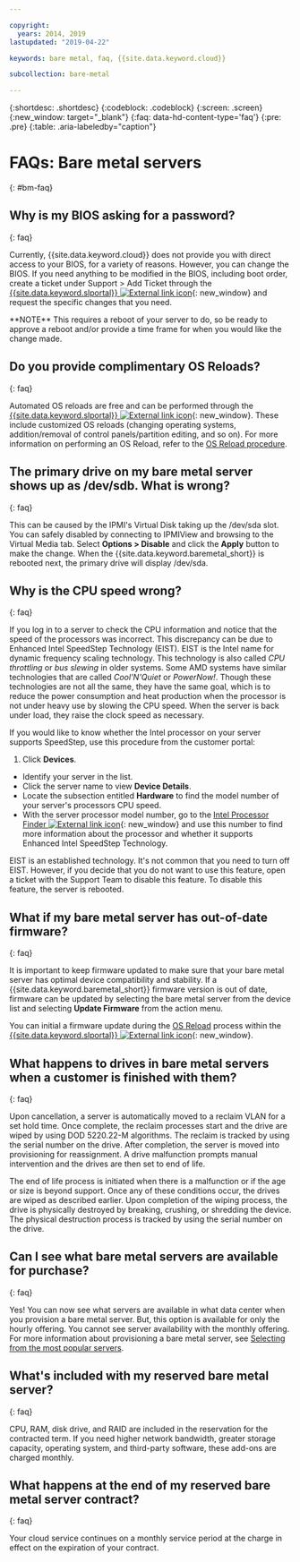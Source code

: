 ```yaml
---

copyright:
  years: 2014, 2019
lastupdated: "2019-04-22"

keywords: bare metal, faq, {{site.data.keyword.cloud}}

subcollection: bare-metal

---
```


{:shortdesc: .shortdesc}
{:codeblock: .codeblock}
{:screen: .screen}
{:new_window: target="_blank"}
{:faq: data-hd-content-type='faq'}
{:pre: .pre}
{:table: .aria-labeledby="caption"}

# FAQs: Bare metal servers
{: #bm-faq}

## Why is my BIOS asking for a password?
{: faq}

Currently, {{site.data.keyword.cloud}} does not provide you with direct access to your BIOS, for a variety of reasons. However, you can change the BIOS. If you need anything to be modified in the BIOS, including boot order, create a ticket under Support > Add Ticket through the [{{site.data.keyword.slportal}} ![External link icon](../icons/launch-glyph.svg "External link icon")](https://control.softlayer.com/){: new_window} and request the specific changes that you need.

\*\*NOTE\*\* This requires a reboot of your server to do, so be ready to approve a reboot and/or provide a time frame for when you would like the change made.

## Do you provide complimentary OS Reloads?
{: faq}

Automated OS reloads are free and can be performed through the [{{site.data.keyword.slportal}} ![External link icon](../icons/launch-glyph.svg "External link icon")](https://control.softlayer.com/){: new_window}. These include customized OS reloads (changing operating systems, addition/removal of control panels/partition editing, and so on).  For more information on performing an OS Reload, refer to the [OS Reload procedure](/docs/infrastructure/software?topic=software-reloading-the-os).


## The primary drive on my bare metal server shows up as /dev/sdb. What is wrong?
{: faq}

This can be caused by the IPMI's Virtual Disk taking up the /dev/sda slot. You can safely disabled by connecting to IPMIView and browsing to the Virtual Media tab. Select **Options > Disable** and click the **Apply** button to make the change. When the {{site.data.keyword.baremetal_short}} is rebooted next, the primary drive will display /dev/sda.


## Why is the CPU speed wrong?
{: faq}

If you log in to a server to check the CPU information and notice that the speed of the processors was incorrect. This discrepancy can be due to Enhanced Intel SpeedStep Technology (EIST). EIST is the Intel name for dynamic frequency scaling technology.  This technology is also called *CPU throttling* or *bus slewing* in older systems.  Some AMD systems have  similar technologies that are called *Cool'N'Quiet* or *PowerNow!*.  Though these technologies are not all the same, they have the same goal, which is to reduce the power consumption and heat production when the processor is not under heavy use by slowing the CPU speed.  When the server is back under load, they raise the clock speed as necessary.

If you would like to know whether the Intel processor on your server supports SpeedStep, use this procedure from the customer portal:
1. Click **Devices**.
* Identify your server in the list.
* Click the server name to view **Device Details**.
* Locate the subsection entitled **Hardware** to find the model number of your server's processors CPU speed.
* With the server processor model number, go to the [Intel Processor Finder ![External link icon](../icons/launch-glyph.svg "External link icon")](http://processorfinder.intel.com/){: new_window} and use this number to find more information about the processor and whether it supports Enhanced Intel SpeedStep Technology.

EIST is an established technology. It's not common that you need to turn off EIST. However, if you decide that you do not want to use this feature, open a ticket with the Support Team to disable this feature.  To disable this feature, the server is rebooted.


## What if my bare metal server has out-of-date firmware?
{: faq}

It is important to keep firmware updated to make sure that your bare metal server has optimal device compatibility and stability. If a {{site.data.keyword.baremetal_short}} firmware version is out of date, firmware can be updated by selecting the bare metal server from the device list and selecting **Update Firmware** from the action menu.
 
You can initial a firmware update during the [OS Reload](/docs/infrastructure/software?topic=software-reloading-the-os) process within the [{{site.data.keyword.slportal}} ![External link icon](../icons/launch-glyph.svg "External link icon")](https://control.softlayer.com/){: new_window}.

## What happens to drives in bare metal servers when a customer is finished with them?
{: faq}

Upon cancellation, a server is automatically moved to a reclaim VLAN for a set hold time. Once complete, the reclaim processes start and the drive are wiped by using DOD 5220.22-M algorithms.  The reclaim is tracked by using the serial number on the drive. After completion, the server is moved into provisioning for reassignment. A drive malfunction prompts manual intervention and the drives are then set to end of life.

The end of life process is initiated when there is a malfunction or if the age or size is beyond support. Once any of these conditions occur, the drives are wiped as described earlier. Upon completion of the wiping process, the drive is physically destroyed by breaking, crushing, or shredding the device.  The physical destruction process is tracked by using the serial number on the drive.

## Can I see what bare metal servers are available for purchase?
{: faq}

Yes! You can now see what servers are available in what data center when you provision a bare metal server. But, this option is available for only the hourly offering. You cannot see server availability with the monthly offering. For more information about provisioning a bare metal server, see [Selecting from the most popular servers](/docs/bare-metal?topic=bare-metal-selecting-from-the-most-popular-servers#selecting-from-the-most-popular-servers).

## What's included with my reserved bare metal server?
{: faq}

CPU, RAM, disk drive, and RAID are included in the reservation for the contracted term. If you need higher network bandwidth, greater storage capacity, operating system, and third-party software, these add-ons are charged monthly.

## What happens at the end of my reserved bare metal server contract?
{: faq}

Your cloud service continues on a monthly service period at the charge in effect on the expiration of your contract. 
